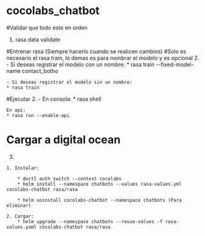 # cocolabs_chatbot

#Validar que todo este en orden
1. rasa data validate

#Entrenar rasa (Siempre hacerlo cuando se realicen cambios)
#Solo es necesario el rasa train, lo demas es para nombrar el modelo y es opcional
2. 
    - Si deseas registrar el modelo con un nombre:
    * rasa train --fixed-model-name contact_botho

    - Si deseas registrar el modelo sin un nombre:
    * rasa train

#Ejecutar
2. 
    - En consola:
    * rasa shell 

    En api:
    * rasa run --enable-api

# Cargar a digital ocean
3. 

    1. Instalar:

        * doctl auth switch --context cocolabs
        * helm install --namespace chatbots --values rasa-values.yml cocolabs-chatbot rasa/rasa

        * helm uninstall cocolabs-chatbot --namespace chatbots (Para eliminar)

    2. Cargar:
        * helm upgrade --namespace chatbots --reuse-values -f rasa-values.yaml cocolabs-chatbot rasa/rasa